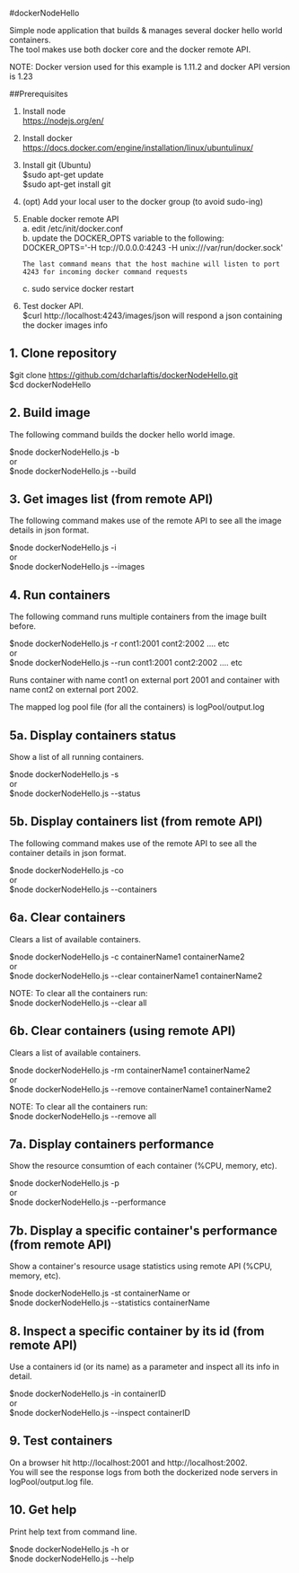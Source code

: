 #dockerNodeHello

Simple node application that builds & manages several docker hello world containers.  
The tool makes use both docker core and the docker remote API.   

NOTE: Docker version used for this example is 1.11.2 and docker API version is 1.23  


##Prerequisites

1. Install node  
    https://nodejs.org/en/  

2. Install docker  
    https://docs.docker.com/engine/installation/linux/ubuntulinux/  

3. Install git (Ubuntu)  
    $sudo apt-get update  
    $sudo apt-get install git  
  
4. (opt) Add your local user to the docker group (to avoid sudo-ing)  

5. Enable docker remote API  
    a. edit /etc/init/docker.conf  
    b. update the DOCKER_OPTS variable to the following:  
       DOCKER_OPTS='-H tcp://0.0.0.0:4243 -H unix:///var/run/docker.sock'  
  
       The last command means that the host machine will listen to port 4243 for incoming docker command requests 
    c. sudo service docker restart  

 6. Test docker API.  
    $curl http://localhost:4243/images/json will respond a json containing the docker images info  

    
## 1. Clone repository

$git clone https://github.com/dcharlaftis/dockerNodeHello.git  
$cd dockerNodeHello  


## 2. Build image

The following command builds the docker hello world image.  

$node dockerNodeHello.js -b  
or  
$node dockerNodeHello.js --build    


## 3. Get images list (from remote API)

The following command makes use of the remote API to see all the image details in json format.  

$node dockerNodeHello.js -i  
or  
$node dockerNodeHello.js --images   


## 4. Run containers

The following command runs multiple containers from the image built before.  

$node dockerNodeHello.js -r cont1:2001 cont2:2002 .... etc  
or  
$node dockerNodeHello.js --run cont1:2001 cont2:2002 .... etc  

Runs container with name cont1 on external port 2001 and container with name cont2 on external port 2002.  

The mapped log pool file (for all the containers) is logPool/output.log  


## 5a. Display containers status

Show a list of all  running containers.  

$node dockerNodeHello.js -s  
or  
$node dockerNodeHello.js --status  


## 5b. Display containers list (from remote API)

The following command makes use of the remote API to see all the container details in json format.  

$node dockerNodeHello.js -co  
or  
$node dockerNodeHello.js --containers   


## 6a. Clear containers

Clears a list of available containers.  

$node dockerNodeHello.js -c containerName1  containerName2   
or  
$node dockerNodeHello.js --clear containerName1  containerName2  

NOTE: To clear all the containers run:   
$node dockerNodeHello.js --clear all  


## 6b. Clear containers (using remote API)

Clears a list of available containers.  

$node dockerNodeHello.js -rm containerName1  containerName2   
or  
$node dockerNodeHello.js --remove containerName1  containerName2  

NOTE: To clear all the containers run:   
$node dockerNodeHello.js --remove all  


## 7a. Display containers performance

Show the resource consumtion of each container (%CPU, memory, etc).  

$node dockerNodeHello.js -p  
or  
$node dockerNodeHello.js --performance  


## 7b. Display a specific container's performance (from remote API)

Show a container's resource usage statistics using remote API (%CPU, memory, etc).  

$node dockerNodeHello.js -st containerName
or  
$node dockerNodeHello.js --statistics  containerName


## 8. Inspect a specific container by its id (from remote API)

Use a containers id (or its name) as a parameter and inspect all its info in detail.  

$node dockerNodeHello.js -in containerID  
or  
$node dockerNodeHello.js --inspect containerID  


## 9. Test containers

On a browser hit http://localhost:2001 and http://localhost:2002.  
You will see the response logs from both the dockerized node servers in logPool/output.log file.    


## 10. Get help

Print help text from command line.  

$node dockerNodeHello.js -h or  
$node dockerNodeHello.js --help  


